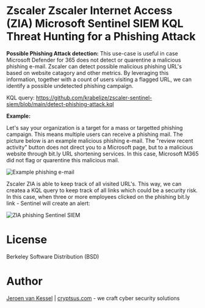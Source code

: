 # Zscaler Zscaler Internet Access (ZIA) Microsoft Sentinel SIEM KQL Threat Hunting for a Phishing Attack

**Possible Phishing Attack detection:**
This use-case is useful in case Microsoft Defender for 365 does not detect or quarentine a malicious phishing e-mail. Zscaler can detect possible malicious phishing URL's based on website catagory and other metrics. By leveraging this information, together with a count of users visiting a flagged URL, we can identify a possible undetected phishing campaign. 

KQL query: https://github.com/krabelize/zscaler-sentinel-siem/blob/main/detect-phishing-attack.kql

**Example:**

Let's say your organization is a target for a mass or targetted phishing campaign. This means multiple users can receive a phishing mail. The picture below is an example malicious phishing e-mail. The "review recent activity" button does not direct you to a Microsoft page, but to a malicious website through bit.ly URL shortening services. In this case, Microsoft M365 did not flag or quarentine this malicious mail.

![Example phishing e-mail](https://github.com/krabelize/zscaler-sentinel-siem/blob/main/phishing-mail.png)

Zscaler ZIA is able to keep track of all visited URL's. This way, we can createa a KQL query to keep track of all links which could be a security risk. In this case, when three or more employees clicked on the phishing bit.ly link - Sentinel will create an alert:

![ZIA phishing Sentinel SIEM](https://github.com/krabelize/zscaler-sentinel-siem/blob/main/zscaler-phishing-siem.jpeg)

# License
Berkeley Software Distribution (BSD)

# Author
[Jeroen van Kessel](https://twitter.com/jeroenvkessel) | [cryptsus.com](https://cryptsus.com) - we craft cyber security solutions

